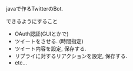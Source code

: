 javaで作るTwitterのBot.

できるようにすること
- OAuth認証(GUIとかで)
- ツイートをさせる. (時間指定)
- ツイート内容を設定, 保存する.
- リプライに対するリアクションを設定, 保存する.
- etc...
